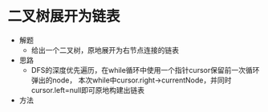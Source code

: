 # 二叉树展开为链表
- 解题
    - 给出一个二叉树，原地展开为右节点连接的链表
- 思路
    - DFS的深度优先遍历，在while循环中使用一个指针cursor保留前一次循环弹出的node，
    本次while中cursor.right->currentNode，并同时cursor.left=null即可原地构建出链表
- 方法
